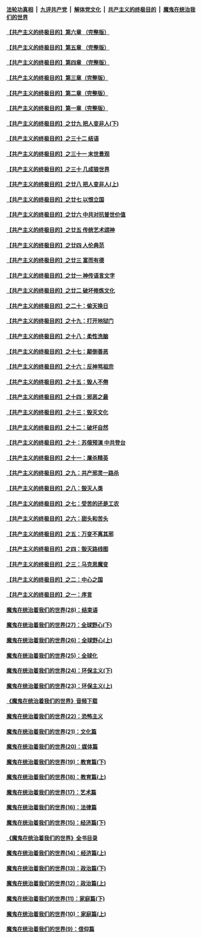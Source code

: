 ####  [法轮功真相](../../../../basic/blob/master/README.md?t=05081801) &nbsp;|&nbsp; [九评共产党](../../../../9ping.md/blob/master/README.md?t=05081801) &nbsp;|&nbsp; [解体党文化](../../../../jtdwh.md/blob/master/README.md?t=05081801)  &nbsp;|&nbsp; [共产主义的终极目的](../../../../gczydzjmd.md/blob/master/README.md?t=05081801) &nbsp;|&nbsp; [魔鬼在统治我们的世界](../../../../mgztzwmdsj.md/blob/master/README.md?t=05081801) 

#### [【共产主义的终极目的】第六章 （完整版）](../pages/nsc422/n11428913.md?t=05081801) 

#### [【共产主义的终极目的】第五章 （完整版）](../pages/nsc422/n11428912.md?t=05081801) 

#### [【共产主义的终极目的】第四章 （完整版）](../pages/nsc422/n11428907.md?t=05081801) 

#### [【共产主义的终极目的】第三章（完整版）](../pages/nsc422/n11428848.md?t=05081801) 

#### [【共产主义的终极目的】第二章（完整版）](../pages/nsc422/n11428831.md?t=05081801) 

#### [【共产主义的终极目的】第一章（完整版）](../pages/nsc422/n11417651.md?t=05081801) 

#### [【共产主义的终极目的】之廿九 把人变非人(下)](../pages/nsc422/n11344140.md?t=05081801) 

#### [【共产主义的终极目的】之三十二 结语](../pages/nsc422/n11360535.md?t=05081801) 

#### [【共产主义的终极目的】之三十一 末世景观](../pages/nsc422/n11351129.md?t=05081801) 

#### [【共产主义的终极目的】之三十 几成狼世界](../pages/nsc422/n11348280.md?t=05081801) 

#### [【共产主义的终极目的】之廿八 把人变非人(上)](../pages/nsc422/n11340492.md?t=05081801) 

#### [【共产主义的终极目的】之廿七 以恨立国](../pages/nsc422/n11336944.md?t=05081801) 

#### [【共产主义的终极目的】之廿六 中共对抗普世价值](../pages/nsc422/n11324785.md?t=05081801) 

#### [【共产主义的终极目的】之廿五 传统艺术颂神](../pages/nsc422/n11296396.md?t=05081801) 

#### [【共产主义的终极目的】之廿四 人伦典范](../pages/nsc422/n11296397.md?t=05081801) 

#### [【共产主义的终极目的】之廿三 富而有德](../pages/nsc422/n11283598.md?t=05081801) 

#### [【共产主义的终极目的】之廿一 神传语言文字](../pages/nsc422/n11263265.md?t=05081801) 

#### [【共产主义的终极目的】之廿二 破坏修炼文化](../pages/nsc422/n11245728.md?t=05081801) 

#### [【共产主义的终极目的】之二十：偷天换日](../pages/nsc422/n11238846.md?t=05081801) 

#### [【共产主义的终极目的】之十九：打开地狱门](../pages/nsc422/n11206376.md?t=05081801) 

#### [【共产主义的终极目的】之十八：柔性洗脑](../pages/nsc422/n11199994.md?t=05081801) 

#### [【共产主义的终极目的】之十七：颠倒善恶](../pages/nsc422/n11179782.md?t=05081801) 

#### [【共产主义的终极目的】之十六：反神骂祖宗](../pages/nsc422/n11166798.md?t=05081801) 

#### [【共产主义的终极目的】之十五：毁人不倦](../pages/nsc422/n11166792.md?t=05081801) 

#### [【共产主义的终极目的】之十四：邪恶之最](../pages/nsc422/n11150249.md?t=05081801) 

#### [【共产主义的终极目的】之十三：毁灭文化](../pages/nsc422/n11135227.md?t=05081801) 

#### [【共产主义的终极目的】之十二：破坏自然](../pages/nsc422/n11135214.md?t=05081801) 

#### [【共产主义的终极目的】之十：苏俄预演 中共登台](../pages/nsc422/n11118424.md?t=05081801) 

#### [【共产主义的终极目的】之十一：屠杀精英](../pages/nsc422/n11118442.md?t=05081801) 

#### [【共产主义的终极目的】之九：共产邪灵一路杀](../pages/nsc422/n11114139.md?t=05081801) 

#### [【共产主义的终极目的】之八：毁灭人类](../pages/nsc422/n11108503.md?t=05081801) 

#### [【共产主义的终极目的】之七：受苦的还是工农](../pages/nsc422/n11101809.md?t=05081801) 

#### [【共产主义的终极目的】之六：甜头和苦头](../pages/nsc422/n11096971.md?t=05081801) 

#### [【共产主义的终极目的】之五：万变不离其邪](../pages/nsc422/n11091285.md?t=05081801) 

#### [【共产主义的终极目的】之四：毁灭路线图](../pages/nsc422/n11086284.md?t=05081801) 

#### [【共产主义的终极目的】之三：马克思魔变](../pages/nsc422/n11061941.md?t=05081801) 

#### [【共产主义的终极目的】之二：中心之国](../pages/nsc422/n11047728.md?t=05081801) 

#### [【共产主义的终极目的】之一：序言](../pages/nsc422/n11086077.md?t=05081801) 

#### [魔鬼在统治着我们的世界(28)：结束语](../pages/nsc422/n10936246.md?t=05081801) 

#### [魔鬼在统治着我们的世界(27)：全球野心(下)](../pages/nsc422/n10928319.md?t=05081801) 

#### [魔鬼在统治着我们的世界(26)：全球野心(上)](../pages/nsc422/n10900318.md?t=05081801) 

#### [魔鬼在统治着我们的世界(25)：全球化](../pages/nsc422/n10788205.md?t=05081801) 

#### [魔鬼在统治着我们的世界(24)：环保主义(下)](../pages/nsc422/n10695307.md?t=05081801) 

#### [魔鬼在统治着我们的世界(23)：环保主义(上)](../pages/nsc422/n10688613.md?t=05081801) 

#### [《魔鬼在统治着我们的世界》音频下载](../pages/nsc422/n10635553.md?t=05081801) 

#### [魔鬼在统治着我们的世界(22)：恐怖主义](../pages/nsc422/n10614727.md?t=05081801) 

#### [魔鬼在统治着我们的世界(21)：文化篇](../pages/nsc422/n10597706.md?t=05081801) 

#### [魔鬼在统治着我们的世界(20)：媒体篇](../pages/nsc422/n10586579.md?t=05081801) 

#### [魔鬼在统治着我们的世界(19)：教育篇(下)](../pages/nsc422/n10564808.md?t=05081801) 

#### [魔鬼在统治着我们的世界(18)：教育篇(上)](../pages/nsc422/n10526970.md?t=05081801) 

#### [魔鬼在统治着我们的世界(17)：艺术篇](../pages/nsc422/n10499093.md?t=05081801) 

#### [魔鬼在统治着我们的世界(16)：法律篇](../pages/nsc422/n10485969.md?t=05081801) 

#### [魔鬼在统治着我们的世界(15)：经济篇(下)](../pages/nsc422/n10469975.md?t=05081801) 

#### [《魔鬼在统治着我们的世界》全书目录](../pages/nsc422/n10464261.md?t=05081801) 

#### [魔鬼在统治着我们的世界(14)：经济篇(上)](../pages/nsc422/n10457370.md?t=05081801) 

#### [魔鬼在统治着我们的世界(13)：政治篇(下)](../pages/nsc422/n10448270.md?t=05081801) 

#### [魔鬼在统治着我们的世界(12)：政治篇(上)](../pages/nsc422/n10444576.md?t=05081801) 

#### [魔鬼在统治着我们的世界(11)：家庭篇(下)](../pages/nsc422/n10440961.md?t=05081801) 

#### [魔鬼在统治着我们的世界(10)：家庭篇(上)](../pages/nsc422/n10435448.md?t=05081801) 

#### [魔鬼在统治着我们的世界(9)：信仰篇](../pages/nsc422/n10432159.md?t=05081801) 

